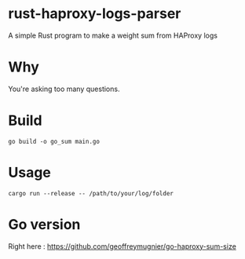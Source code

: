 # rust-haproxy-logs-parser
A simple Rust program to make a weight sum from HAProxy logs

# Why

You're asking too many questions.

# Build

`go build -o go_sum main.go`

# Usage

`cargo run --release -- /path/to/your/log/folder`

# Go version
Right here : https://github.com/geoffreymugnier/go-haproxy-sum-size
